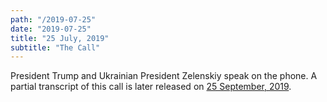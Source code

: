 ```yaml
---
path: "/2019-07-25"
date: "2019-07-25"
title: "25 July, 2019"
subtitle: "The Call"
---
```


President Trump and Ukrainian President Zelenskiy speak on the phone. A partial transcript of this call is later released on <a href="#2019-09-25">25 September, 2019</a>.

